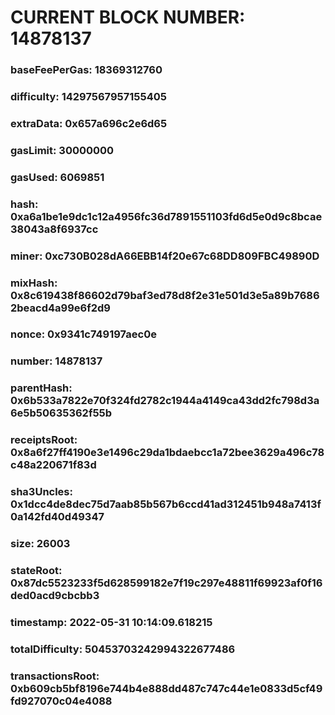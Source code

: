 # CURRENT BLOCK NUMBER: 14878137

### baseFeePerGas: 18369312760
### difficulty: 14297567957155405
### extraData: 0x657a696c2e6d65
### gasLimit: 30000000
### gasUsed: 6069851
### hash: 0xa6a1be1e9dc1c12a4956fc36d7891551103fd6d5e0d9c8bcae38043a8f6937cc
### miner: 0xc730B028dA66EBB14f20e67c68DD809FBC49890D
### mixHash: 0x8c619438f86602d79baf3ed78d8f2e31e501d3e5a89b76862beacd4a99e6f2d9
### nonce: 0x9341c749197aec0e
### number: 14878137
### parentHash: 0x6b533a7822e70f324fd2782c1944a4149ca43dd2fc798d3a6e5b50635362f55b
### receiptsRoot: 0x8a6f27ff4190e3e1496c29da1bdaebcc1a72bee3629a496c78c48a220671f83d
### sha3Uncles: 0x1dcc4de8dec75d7aab85b567b6ccd41ad312451b948a7413f0a142fd40d49347
### size: 26003
### stateRoot: 0x87dc5523233f5d628599182e7f19c297e48811f69923af0f16ded0acd9cbcbb3
### timestamp: 2022-05-31 10:14:09.618215
### totalDifficulty: 50453703242994322677486
### transactionsRoot: 0xb609cb5bf8196e744b4e888dd487c747c44e1e0833d5cf49fd927070c04e4088

